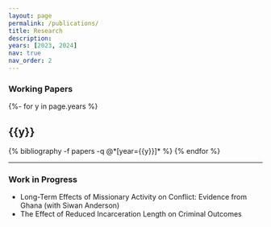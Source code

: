 ```yaml
---
layout: page
permalink: /publications/
title: Research
description: 
years: [2023, 2024]
nav: true
nav_order: 2
---
```

<!-- _pages/publications.md -->
<h3> Working Papers </h3>

<div class="publications">
  {%- for y in page.years %}
    <h2 class="year">{{y}}</h2>
    {% bibliography -f papers -q @*[year={{y}}]* %}
  {% endfor %}
</div>

---
### Work in Progress

- Long-Term Effects of Missionary Activity on Conflict: Evidence from Ghana (with Siwan Anderson)
- The Effect of Reduced Incarceration Length on Criminal Outcomes
